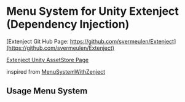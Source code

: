 # Menu System for Unity Extenject (Dependency Injection)

[Extenject Git Hub Page: https://github.com/svermeulen/Extenject](https://github.com/svermeulen/Extenject)


[Extenject Unity AssetStore Page](https://assetstore.unity.com/packages/tools/utilities/extenject-dependency-injection-ioc-157735)

inspired from [MenuSystemWithZenject](https://github.com/PhilipZeratul/MenuSystemWithZenject)

## Usage Menu System
